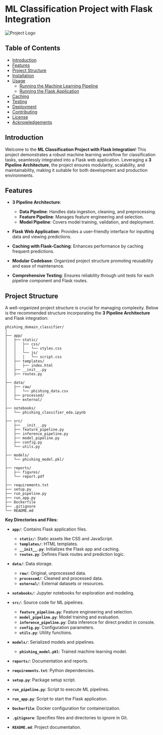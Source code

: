 # ML Classification Project with Flask Integration

![Project Logo](https://via.placeholder.com/150)

## Table of Contents

- [Introduction](#introduction)
- [Features](#features)
- [Project Structure](#project-structure)
- [Installation](#installation)
- [Usage](#usage)
  - [Running the Machine Learning Pipeline](#running-the-machine-learning-pipeline)
  - [Running the Flask Application](#running-the-flask-application)
- [Caching](#caching)
- [Testing](#testing)
- [Deployment](#deployment)
- [Contributing](#contributing)
- [License](#license)
- [Acknowledgements](#acknowledgements)

## Introduction

Welcome to the **ML Classification Project with Flask Integration**! This project demonstrates a robust machine learning workflow for classification tasks, seamlessly integrated into a Flask web application. Leveraging a **3 Pipeline Architecture**, the project ensures modularity, scalability, and maintainability, making it suitable for both development and production environments.

## Features

- **3 Pipeline Architecture**: 
  - **Data Pipeline**: Handles data ingestion, cleaning, and preprocessing.
  - **Feature Pipeline**: Manages feature engineering and selection.
  - **Model Pipeline**: Covers model training, validation, and deployment.
  
- **Flask Web Application**: Provides a user-friendly interface for inputting data and viewing predictions.
  
- **Caching with Flask-Caching**: Enhances performance by caching frequent predictions.
  
- **Modular Codebase**: Organized project structure promoting reusability and ease of maintenance.
  
- **Comprehensive Testing**: Ensures reliability through unit tests for each pipeline component and Flask routes.

## Project Structure

A well-organized project structure is crucial for managing complexity. Below is the recommended structure incorporating the **3 Pipeline Architecture** and Flask integration:

```
phishing_domain_classifier/
│
├── app/
│   ├── static/
│   │   ├── css/
│   │   │   └── styles.css
│   │   └── js/
│   │   │   └── script.css
│   ├── templates/
│   │   ├── index.html
│   ├── __init__.py
│   ├── routes.py
│
├── data/
│   ├── raw/
│   │   └── phishing_data.csv
│   ├── processed/
│   └── external/
│
├── notebooks/
│   └── phishing_classifier_eda.ipynb
│
├── src/
│   ├── __init__.py
│   ├── feature_pipeline.py
│   ├── inference_pipeline.py
│   ├── model_pipeline.py
│   ├── config.py
│   └── utils.py
│
├── models/
│   └── phishing_model.pkl/
│
├── reports/
│   ├── figures/
│   └── report.pdf
│
├── requirements.txt
├── setup.py
├── run_pipeline.py
├── run_app.py
├── Dockerfile
├── .gitignore
└── README.md
```


**Key Directories and Files:**

- **`app/`**: Contains Flask application files.
  - **`static/`**: Static assets like CSS and JavaScript.
  - **`templates/`**: HTML templates.
  - **`__init__.py`**: Initializes the Flask app and caching.
  - **`routes.py`**: Defines Flask routes and prediction logic.

- **`data/`**: Data storage.
  - **`raw/`**: Original, unprocessed data.
  - **`processed/`**: Cleaned and processed data.
  - **`external/`**: External datasets or resources.

- **`notebooks/`**: Jupyter notebooks for exploration and modeling.

- **`src/`**: Source code for ML pipelines.
  - **`feature_pipeline.py`**: Feature engineering and selection.
  - **`model_pipeline.py`**: Model training and evaluation.
  - **`inference_pipeline.py`**: Data inference for direct predict in console.
  - **`config.py`**: Configuration parameters.
  - **`utils.py`**: Utility functions.

- **`models/`**: Serialized models and pipelines.
  - **`phishing_model.pkl`**: Trained machine learning model.

- **`reports/`**: Documentation and reports.

- **`requirements.txt`**: Python dependencies.

- **`setup.py`**: Package setup script.

- **`run_pipeline.py`**: Script to execute ML pipelines.

- **`run_app.py`**: Script to start the Flask application.

- **`Dockerfile`**: Docker configuration for containerization.

- **`.gitignore`**: Specifies files and directories to ignore in Git.

- **`README.md`**: Project documentation.

